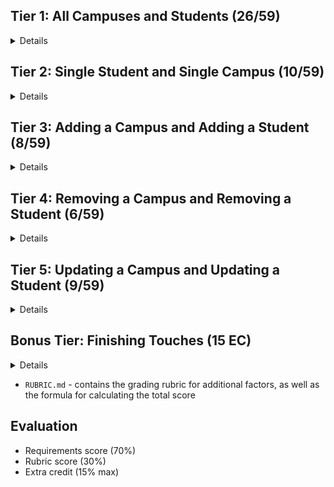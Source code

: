 ## Tier 1: All Campuses and Students (26/59)

<details>

### Frontend

#### Campus

  <details>

- [ x] Write a component to display a list of all campuses (at least their names and images)
- [x ] Write a campuses slice to manage campuses in your Redux store
- [ x] Display the all-campuses component when the url matches `/campuses`

</details>

#### Students

  <details>

- [ x] Write a component to display a list of all students (at least their names)
- [ x] Write a students slice to manage students in your Redux store
- [x ] Display the all-students component when the url matches `/students`

</details>

#### Navbar

  <details>

- [ x] Add a links to the navbar that can be used to navigate to the all-campuses view and the all-students view

</details>

### Backend

#### Seed

  <details>

- [x ] Write a function which sync's and seeds your database when your application starts

</details>

#### Campus

  <details>
  
  - [ x] Write a route to serve up all campuses

- Write a `campuses` model with the following information:

  - [ x] name - not empty or null
  - [x ] imageUrl - with a default value
  - [ x] address - not empty or null
  - [ x] description - extremely large text

  </details>

#### Students

  <details>
  
  - [x ] Write a route to serve up all students

- Write a `students` model with the following information:

  - [ x] firstName - not empty or null
  - [ x] lastName - not empty or null
  - [ x] email - not empty or null; must be a valid email
  - [x ] imageUrl - with a default value
  - [x ] gpa - decimal between 0.0 and 4.0

- [ x] Students may be associated with at most one campus. Likewise, campuses may be associated with many students

</details>

</details>

## Tier 2: Single Student and Single Campus (10/59)

<details>

### Frontend

<details>
  
#### Single Campus
  
  <details>
  
  - Write a component to display a single campus with the following information:
    - [ x] The campus's name, image, address and description
    - [x ] A list of the names of all students in that campus (or a helpful message if it doesn't have any students)
  - [x ] Display the appropriate campus's info when the url matches `/campuses/:campusId`
  - [ x] Clicking on a campus from the campuses view should navigate to show that campus

- [x ] Clicking on the name of a student in the campus view should navigate to show that student in the student view

</details>

#### Single Students

<details>
  
  - Write a component to display a single student with the following information:
    - [ x] The student's full name, email, image, and gpa
    - [ x] The name of their campus (or a helpful message if they don't have one)
  - [ x] Display the appropriate student when the url matches `/students/:studentId`
  - [ x] Clicking on a student from the students view should navigate to show that student

- [x ] Clicking on the name of a campus in the student view should navigate to show that campus in the campus view

</details>

</details>

### Backend

<details>
  
#### Campus

<details>
  
   - [ x] Write a route to serve up a single student (based on their id), _including that student's campus_
  
</details>

#### Students

<details>
  
   - [ x] Write a route to serve up a single campus (based on its id), _including that campuses' students_
  
</details>

</details>
  
</details>
  
</details>

## Tier 3: Adding a Campus and Adding a Student (8/59)

<details>

### Frontend

<details>

#### Campus

  <details>
    
- [ x] Write a component to display a form for adding a new campus that contains inputs for _at least_ the name and address.
- [ x] Display this component as part of the campuses view, alongside the list of campuses
    
- Submitting the form with a valid name/address should:
  - [ x] Make an AJAX request that causes the new campus to be persisted in the database
  - [x ] Add the new campus to the list of campuses without needing to refresh the page

  </details>
  
#### Student
  
  <details>
    
 - [ x] Write a component to display a form for adding a new student that contains inputs for _at least_ first name, last name and email
 - [x ] Display this component as part of the students view, alongside the list of students

- Submitting the form with a valid first name/last name/email should:

  - [ x] Make an AJAX request that causes the new student to be persisted in the database
  - [ x] Add the new student to the list of students without needing to refresh the page

  </details>

</details>
  
### Backend
  
<details>
  
#### Campus
  
  <details>
  
  - [ x] Write a route to add a new campus
    
  </details>
  
#### Student
  
  <details>
    
  - [ x] Write a route to add a new student
    
  </details>
  
 
</details>
  
</details>

## Tier 4: Removing a Campus and Removing a Student (6/59)

<details>
  
### Frontend

<details>

#### Campus

  <details>
    
  - [ x] In the campuses view, include an `X` button next to each campus
  - Clicking the `X` button should:

    - [ x] Make an AJAX request that causes that campus to be removed from database
    - [ x] Remove the campus from the list of campuses without needing to refresh the page

  </details>
  
 #### Student
  
  <details>
    
  - [ x] In the students view, include an `X` button next to each student
  - Clicking the `X` button should:
  
    - [x ] Make an AJAX request that causes that student to be removed from database
    - [ x] Remove the student from the list of students without needing to refresh the page

  </details>

</details>
  
### Backend

<details>
  
  #### Campus
  
  <details>
    
  - [ x] Write a route to remove a campus (based on its id)
    
  </details>
  
  #### Student
  
  <details>
    
  - [ x] Write a route to remove a student (based on their id)
    
  </details>
  
</details>
  
</details>

## Tier 5: Updating a Campus and Updating a Student (9/59)

<details>

### Frontend

<details>

#### Campus

  <details>
  
  - [ x] Write a component to display a form updating _at least_ a campus's name and address
  - [x ] Display this component as part of the campus view
    - Submitting the form with valid data should:
  - [x ] Make an AJAX request that causes that campus to be updated in the database
  - [ x] Update the campus in the current view without needing to refresh the page
    - [ x] In the campus view, display an `Unregister` button next to each of its students, which removes the student from the campus (in the database as           well as this view); hint: the student is still in the database but is no longer associated with the campus
    
  </details>

#### Student

  <details>
    
  - [ x] Write a component to display a form updating a student
  - [ x] Display this component as part of the student view
   - Submitting the form with valid data should:
  - [ x] Make an AJAX request that causes that student to be updated in the database
  - [x ] Update the student in the current view without needing to refresh the page
    
  </details>

</details>

### Backend

<details>
  
#### Campus
  
<details>
  
- [ x] Write a route to update an existing campus
  
</details>

#### Student

<details>
  
- [ x] Write a route to update an existing student
  
</details>  
  
</details>
  
</details>

## Bonus Tier: Finishing Touches (15 EC)

<details>

#### Finishing Touches

<details>

- [ x] If a user attempts to add a new student or campus without a required field, a helpful message should be displayed
- [ x] If a user attempts to access a page that doesn't exist (ex. `/potato`), a helpful "not found" message should be displayed
- [ x] If a user attempts to view a student/campus that doesn't exist, a helpful message should be displayed
- [x ] Whenever a component needs to wait for data to load from the server, a "loading" message should be displayed until the data is available
- [x ] Overall, the app is spectacularly styled and visually stunning

</details>

#### Ordering

<details>

- [x ] Create option for students to be ordered based on lastName on all-students view
- [ x] Create option for students to be ordered based on GPA on all-students view
- [ x] Create option for campuses to be ordered based on number of enrolled students on all-campuses view

</details>

#### Filtering

<details>

- [x ] Create a filter on all-students view to only show students who are not registered to a campus
- [ x] Create a filter on the all-campuses view to only show campuses that do not have any registered students

</details>

#### Seeding & Pagination

<details>

- [ x] Seed 100+ students and 100+ campuses
- [ ] Implement _front-end_ pagination for the students view (e.g. `/students?page=1` renders the first ten students, and `/students?page=2` renders students 11-20)
- [ ] Implement _front-end_ pagination for the campuses view (e.g. `/campuses?page=1` renders the first ten campuses, and `/campuses?page=2` renders campuses 11-20)
- [ ] Implement _back-end_ pagination for students (e.g. `/api/students?page=1` returns the first ten students' data, and `/api/students?page=2` returns students 11-20)
- [ ] Implement _back-end_ pagination for campuses (e.g. `/api/campuses?page=1` returns the first ten campuses' data, and `/api/campuses?page=2` returns campuses 11-20)

</details>
  
</details>

- `RUBRIC.md` - contains the grading rubric for additional factors, as well as the formula for calculating the total score

## Evaluation

- Requirements score (70%)
- Rubric score (30%)
- Extra credit (15% max)
